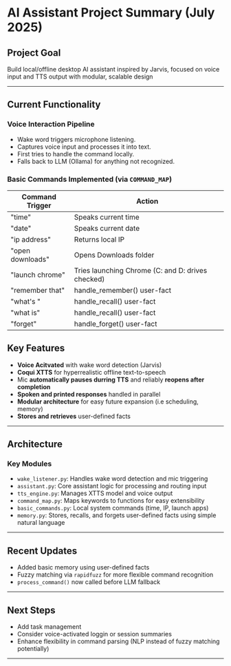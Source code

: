 # AI Assistant Project Summary (July 2025)

## Project Goal
Build local/offline desktop AI assistant inspired by Jarvis, focused on voice input and TTS output with modular, scalable design

---

## Current Functionality

### Voice Interaction Pipeline
-   Wake word triggers microphone listening.
-   Captures voice input and processes it into text.
-   First tries to handle the command locally.
-   Falls back to LLM (Ollama) for anything not recognized.

### Basic Commands Implemented (via `COMMAND_MAP`)
| Command Trigger  | Action |
|------------------|--------|
| "time"           | Speaks current time |
| "date"           | Speaks current date |
| "ip address"     | Returns local IP |
| "open downloads" | Opens Downloads folder |
| "launch chrome"  | Tries launching Chrome (C: and D: drives checked) |
| "remember that"  | handle_remember() user-fact |
| "what's "        | handle_recall() user-fact |
| "what is"        | handle_recall() user-fact |
| "forget"         | handle_forget() user-fact |

## Key Features
-   **Voice Acitvated** with wake word detection (Jarvis)
-   **Coqui XTTS** for hyperrealistic offline text-to-speech
-   Mic **automatically pauses durring TTS** and reliably **reopens after completion**
-   **Spoken and printed responses** handled in parallel
-   **Modular architecture** for easy future expansion (i.e scheduling, memory)
-   **Stores and retrieves** user-defined facts

---

## Architecture

### Key Modules
-   `wake_listener.py`: Handles wake word detection and mic triggering
-   `assistant.py`: Core assistant logic for processing and routing input
-   `tts_engine.py`: Manages XTTS model and voice output
-   `command_map.py`: Maps keywords to functions for easy extensibility
-   `basic_commands.py`: Local system commands (time, IP, launch apps)
-   `memory.py`: Stores, recalls, and forgets user-defined facts using simple natural language

---

## Recent Updates
-   Added basic memory using user-defined facts
-   Fuzzy matching via `rapidfuzz` for more flexible command recognition
-   `process_command()` now called before LLM fallback

---

## Next Steps
-   Add task management
-   Consider voice-activated loggin or session summaries
-   Enhance flexibility in command parsing (NLP instead of fuzzy matching potentially)

---
